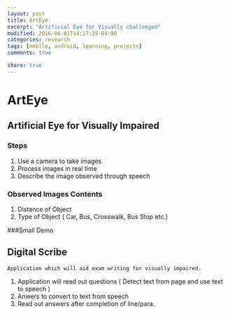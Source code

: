 ```yaml
---
layout: post
title: ArtEye
excerpt: "Artificial Eye for Visually challenged"
modified: 2016-06-01T14:17:25-04:00
categories: research
tags: [mobile, android, learning, projects]
comments: true

share: true
---
```


# ArtEye

## Artificial Eye for Visually Impaired

### Steps
  1. Use a camera to take images
  2. Process images in real time
  3. Describe the image observed through speech


  ### Observed Images Contents
  1. Distance of Object
  2. Type of Object ( Car, Bus, Crosswalk, Bus Stop etc.)


###Small Demo
## Digital Scribe
	Application which will aid exam writing for visually impaired.

  1. Application will read out questions
	 ( Detect text from page and use text to speech )
  2. Anwers to convert to text from speech
  3. Read out answers after completion of line/para.

